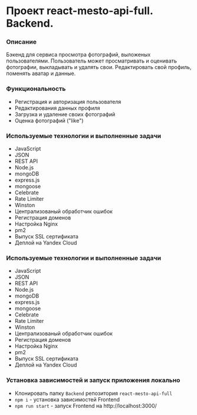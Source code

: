 # Проект react-mesto-api-full. Backend.

### Описание
Бэкенд для сервиса просмотра фотографий, выложеных пользователями. Пользователь может просматривать и оценивать фотографии, выкладывать и удалять свои. Редактировать свой профиль, поменять аватар и данные.

### Функциональность
* Регистрация и авторизация пользователя
* Редактирования данных профиля
* Загрузка и удаление своих фотографий
* Оценка фотографий ("like")

### Используемые технологии и выполненные задачи
* JavaScript
* JSON
* REST API
* Node.js
* mongoDB
* express.js
* mongoose
* Celebrate
* Rate Limiter
* Winston
* Централизованый обработчик ошибок
* Регистрация доменов
* Настройка Nginx
* pm2
* Выпуск SSL сертификата
* Деплой на Yandex Cloud

### Используемые технологии и выполненные задачи
* JavaScript
* JSON
* REST API
* Node.js
* mongoDB
* express.js
* mongoose
* Celebrate
* Rate Limiter
* Winston
* Централизованый обработчик ошибок
* Регистрация доменов
* Настройка Nginx
* pm2
* Выпуск SSL сертификата
* Деплой на Yandex Cloud

### Установка зависимостей и запуск приложения локально
* Клонировать папку `Backend` репозитория `react-mesto-api-full`
* `npm i` - установка зависимостей Frontend
* `npm run start` - запуск Frontend на http://localhost:3000/
